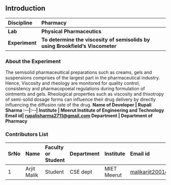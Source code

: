 ## Introduction


<b>Discipline | <b>Pharmacy
:--|:--|
<b> Lab | <b> Physical Pharmaceutics
<b> Experiment|     <b> To determine the viscosity of semisolids by using Brookfield’s Viscometer

### About the Experiment 

The semisolid pharmaceuitical preparations such as creams, gels and suspensions comprises of the largest part in the pharmaceutical industry. Hence, Viscosity and rheology are monitored for quality control, consistency and pharmacopoeial regulations during formulation of ointments and gels. Rheological properties such as viscosity and thixotropy of semi-solid dosage forms can influence their drug delivery by directly influencing the diffusion rate of the drug.
<b>Name of Developer | <b> Rupali Sharma
:--|:--|
<b> Institute | <b> Meerut Institute of Engineering and Technology 
<b> Email id|     <b>  	rupalisharma2711@gmail.com
<b> Department |  Department of Pharmacy

### Contributors List

SrNo | Name | Faculty or Student | Department| Institute | Email id
:--|:--|:--|:--|:--|:--|
1 | Arjit Malik | Student |CSE dept | MIET Meerut |malikarjit2001@gmail.com
